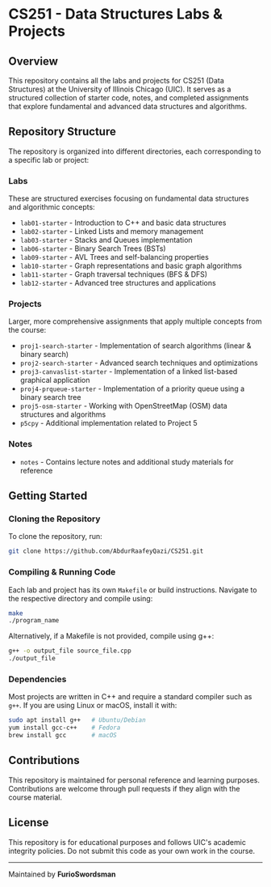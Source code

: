 # CS251 - Data Structures Labs & Projects

## Overview
This repository contains all the labs and projects for CS251 (Data Structures) at the University of Illinois Chicago (UIC). It serves as a structured collection of starter code, notes, and completed assignments that explore fundamental and advanced data structures and algorithms.

## Repository Structure
The repository is organized into different directories, each corresponding to a specific lab or project:

### **Labs**
These are structured exercises focusing on fundamental data structures and algorithmic concepts:
- `lab01-starter` - Introduction to C++ and basic data structures
- `lab02-starter` - Linked Lists and memory management
- `lab03-starter` - Stacks and Queues implementation
- `lab06-starter` - Binary Search Trees (BSTs)
- `lab09-starter` - AVL Trees and self-balancing properties
- `lab10-starter` - Graph representations and basic graph algorithms
- `lab11-starter` - Graph traversal techniques (BFS & DFS)
- `lab12-starter` - Advanced tree structures and applications

### **Projects**
Larger, more comprehensive assignments that apply multiple concepts from the course:
- `proj1-search-starter` - Implementation of search algorithms (linear & binary search)
- `proj2-search-starter` - Advanced search techniques and optimizations
- `proj3-canvaslist-starter` - Implementation of a linked list-based graphical application
- `proj4-prqueue-starter` - Implementation of a priority queue using a binary search tree
- `proj5-osm-starter` - Working with OpenStreetMap (OSM) data structures and algorithms
- `p5cpy` - Additional implementation related to Project 5

### **Notes**
- `notes` - Contains lecture notes and additional study materials for reference

## Getting Started
### **Cloning the Repository**
To clone the repository, run:
```sh
git clone https://github.com/AbdurRaafeyQazi/CS251.git
```

### **Compiling & Running Code**
Each lab and project has its own `Makefile` or build instructions. Navigate to the respective directory and compile using:
```sh
make
./program_name
```

Alternatively, if a Makefile is not provided, compile using g++:
```sh
g++ -o output_file source_file.cpp
./output_file
```

### **Dependencies**
Most projects are written in C++ and require a standard compiler such as `g++`. If you are using Linux or macOS, install it with:
```sh
sudo apt install g++   # Ubuntu/Debian
yum install gcc-c++    # Fedora
brew install gcc       # macOS
```

## Contributions
This repository is maintained for personal reference and learning purposes. Contributions are welcome through pull requests if they align with the course material.

## License
This repository is for educational purposes and follows UIC's academic integrity policies. Do not submit this code as your own work in the course.

---
Maintained by **FurioSwordsman**
